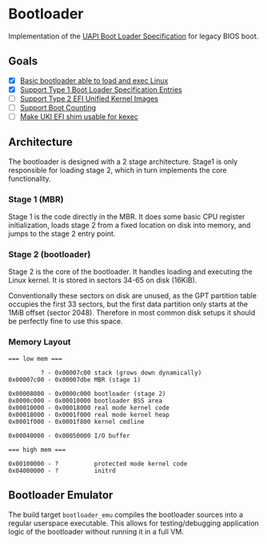 # Bootloader

Implementation of the [UAPI Boot Loader Specification](https://uapi-group.org/specifications/specs/boot_loader_specification/) for legacy BIOS boot.

## Goals

- [x] [Basic bootloader able to load and exec Linux](https://github.com/nkraetzschmar/bootloader/issues/1)
- [x] [Support Type 1 Boot Loader Specification Entries](https://github.com/nkraetzschmar/bootloader/issues/10)
- [ ] [Support Type 2 EFI Unified Kernel Images](https://github.com/nkraetzschmar/bootloader/issues/11)
- [ ] [Support Boot Counting](https://github.com/nkraetzschmar/bootloader/issues/12)
- [ ] [Make UKI EFI shim usable for kexec](https://github.com/nkraetzschmar/bootloader/issues/13)

## Architecture

The bootloader is designed with a 2 stage architecture.
Stage1 is only responsible for loading stage 2, which in turn implements the core functionality.

### Stage 1 (MBR)

Stage 1 is the code directly in the MBR.
It does some basic CPU register initialization, loads stage 2 from a fixed location on disk into memory, and jumps to the stage 2 entry point.

### Stage 2 (bootloader)

Stage 2 is the core of the bootloader.
It handles loading and executing the Linux kernel.
It is stored in sectors 34-65 on disk (16KiB).

Conventionally these sectors on disk are unused, as the GPT partition table occupies the first 33 sectors, but the first data partition only starts at the 1MiB offset (sector 2048).
Therefore in most common disk setups it should be perfectly fine to use this space.

### Memory Layout

```
=== low mem ===

         ? - 0x00007c00 stack (grows down dynamically)
0x00007c00 - 0x00007dbe MBR (stage 1)

0x00008000 - 0x0000c000 bootloader (stage 2)
0x0000c000 - 0x00010000 bootloader BSS area
0x00010000 - 0x00018000 real mode kernel code
0x00018000 - 0x0001f000 real mode kernel heap
0x0001f000 - 0x0001f800 kernel cmdline

0x00040000 - 0x00050000 I/O buffer

=== high mem ===

0x00100000 - ?          protected mode kernel code
0x04000000 - ?          initrd
```

## Bootloader Emulator

The build target `bootloader_emu` compiles the bootloader sources into a regular userspace executable.
This allows for testing/debugging application logic of the bootloader without running it in a full VM.
